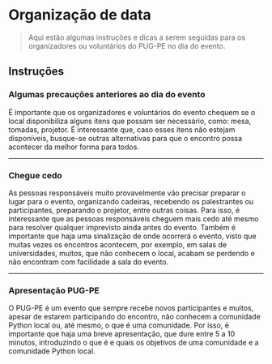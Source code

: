 # Organização de data

>Aqui estão algumas instruções e dicas a serem seguidas para os organizadores ou voluntários do PUG-PE no dia do evento.

## Instruções

### Algumas precauções anteriores ao dia do evento

É importante que os organizadores e voluntários do evento chequem se o local disponibiliza alguns itens que possam ser necessário, como: mesa, tomadas, projetor. É interessante que, caso esses itens não estejam disponíveis, busque-se outras alternativas para que o encontro possa acontecer da melhor forma para todos.

---

### Chegue cedo

As pessoas responsáveis muito provavelmente vão precisar preparar o lugar para o evento, organizando cadeiras, recebendo os palestrantes ou participantes,
preparando o projetor, entre outras coisas. Para isso, é interessante que as pessoas responsáveis cheguem mais cedo até mesmo para resolver qualquer imprevisto ainda antes do evento. Também é importante que haja uma sinalização de onde ocorrerá o evento, visto que muitas vezes os encontros acontecem, por exemplo, em salas de universidades, muitos, que não conhecem o local, acabam se perdendo e não encontram com facilidade a sala do evento.

---


### Apresentação PUG-PE

O PUG-PE é um evento que sempre recebe novos participantes e muitos, apesar de estarem participando do encontro, não conhecem a comunidade Python local ou, até mesmo, o que é uma comunidade. Por isso, é importante que haja uma breve apresentação, que dure entre 5 a 10 minutos, introduzindo o que é e quais os objetivos de uma comunidade e a comunidade Python local.